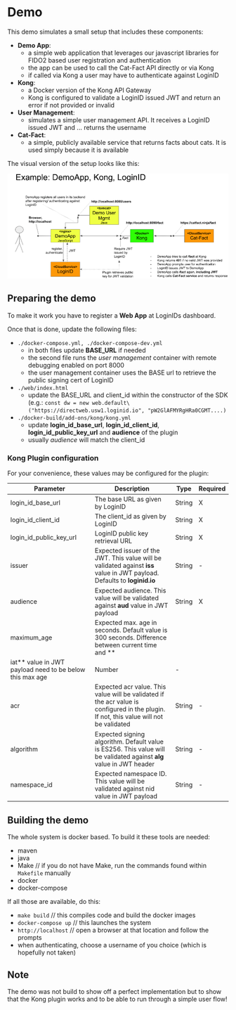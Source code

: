 # Demo

This demo simulates a small setup that includes these components:

- **Demo App**:
  - a simple web application that leverages our javascript libraries for FIDO2 based user registration and authentication
  - the app can be used to call the Cat-Fact API directly or via Kong
  - if called via Kong a user may have to authenticate against LoginID
- **Kong**:
  - a Docker version of the Kong API Gateway
  - Kong is configured to validate a LoginID issued JWT and return an error if not provided or invalid
- **User Management**:
  - simulates a simple user management API. It receives a LoginID issued JWT and ... returns the username
- **Cat-Fact**:
  - a simple, publicly available service that returns facts about cats. It is used simply because it is available

The visual version of the setup looks like this:

![alt overview](web/images/setup.png)

## Preparing the demo

To make it work you have to register a **Web App** at LoginIDs dashboard.

Once that is done, update the following files:

- `./docker-compose.yml, ./docker-compose-dev.yml`
  - in both files update **BASE_URL** if needed
  - the second file runs the *user management* container with remote debugging enabled on port 8000
  - the user management container uses the BASE url to retrieve the public signing cert of LoginID
- `./web/index.html`
  - update the BASE_URL and client_id within the constructor of the SDK (e.g.: `const dw = new web.default\("https://directweb.usw1.loginid.io", "pW2GlAFMYRgHRa0CGMT....)`
- `./docker-build/add-ons/kong/kong.yml`
  - update **login_id_base_url**, **login_id_client_id**, **login_id_public_key_url** and **audience** of the plugin
  - usually *audience* will match the client_id

### Kong Plugin configuration

For your convenience, these values may be configured for the plugin:

|Parameter|Description|Type|Required|
|---------|-----------|----|--------|
|login_id_base_url|The base URL as given by LoginID|String|X|
|login_id_client_id|The client_id as given by LoginID|String|X|
|login_id_public_key_url|LoginID public key retrieval URL|String|X|
|issuer|Expected issuer of the JWT. This value will be validated against **iss** value in JWT payload. Defaults to **loginid.io**|String|-|
|audience|Expected audience. This value will be validated against **aud** value in JWT payload|String|X|
|maximum_age|Expected max. age in seconds. Default value is 300 seconds. Difference between current time and **
iat** value in JWT payload need to be below this max age|Number|-|
|acr|Expected acr value. This value will be validated if the acr value is configured in the plugin. If not, this value will not be validated|String|-|
|algorithm|Expected signing algorithm. Default value is ES256. This value will be validated against **alg** value in JWT header|String|-|
|namespace_id|Expected namespace ID. This value will be validated against nid value in JWT payload|String|-|

## Building the demo

The whole system is docker based. To build it these tools are needed:

- maven
- java
- Make  // if you do not have Make, run the commands found within `Makefile` manually
- docker
- docker-compose

If all those are available, do this:

- `make build`  // this compiles code and build the docker images
- `docker-compose up`  // this launches the system
- `http://localhost`  // open a browser at that location and follow the prompts
- when authenticating, choose a username of you choice (which is hopefully not taken)

## Note

The demo was not build to show off a perfect implementation but to show that the Kong plugin works and to be able to run through a simple user flow!